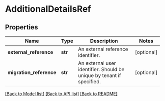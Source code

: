 # AdditionalDetailsRef

## Properties
Name | Type | Description | Notes
------------ | ------------- | ------------- | -------------
**external_reference** | **str** | An external reference identifier. | [optional] 
**migration_reference** | **str** | An external user identifier. Should be unique by tenant if specified. | [optional] 

[[Back to Model list]](../README.md#documentation-for-models) [[Back to API list]](../README.md#documentation-for-api-endpoints) [[Back to README]](../README.md)


